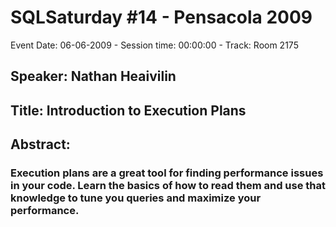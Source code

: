 # SQLSaturday #14 - Pensacola 2009
Event Date: 06-06-2009 - Session time: 00:00:00 - Track: Room 2175
## Speaker: Nathan Heaivilin
## Title: Introduction to Execution Plans
## Abstract:
### Execution plans are a great tool for finding performance issues in your code.  Learn the basics of how to read them and use that knowledge to tune you queries and maximize your performance.
